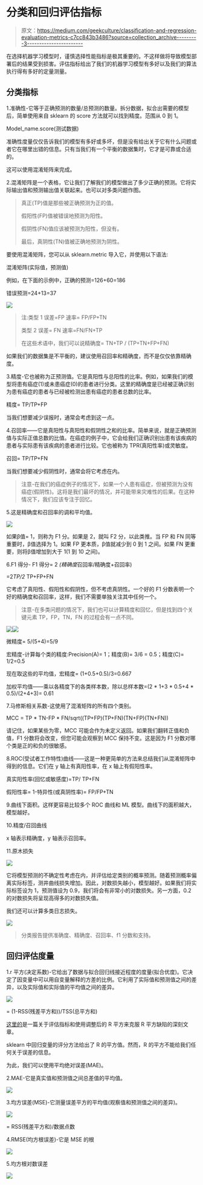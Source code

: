 # 分类和回归评估指标

> 原文：<https://medium.com/geekculture/classification-and-regression-evaluation-metrics-c7cc843b3486?source=collection_archive---------3----------------------->

在选择机器学习模型时，谨慎选择性能指标是极其重要的。不这样做将导致模型部署后的结果受到损害。评估指标给出了我们的机器学习模型有多好以及我们的算法执行得有多好的定量测量。

## 分类指标

1.准确性-它等于正确预测的数量/总预测的数量。拆分数据，拟合出需要的模型后，简单使用来自 sklearn 的 score 方法就可以找到精度。范围从 0 到 1。

Model_name.score(测试数据)

准确性度量仅仅告诉我们的模型有多好或多坏，但是没有给出关于它有什么问题或者它在哪里出错的信息。只有当我们有一个平衡的数据集时，它才是可靠或合适的。

这可以使用混淆矩阵来完成。

2.混淆矩阵是一个表格，它让我们了解我们的模型做出了多少正确的预测。它将实际输出值和预测输出值关联起来。也可以对多类问题作图。

> 真正(TP)值是那些被正确预测为正的值。
> 
> 假阳性(FP)值被错误地预测为阳性。
> 
> 假阴性(FN)值应该被预测为阳性，但没有。
> 
> 最后，真阴性(TN)值被正确地预测为阴性。

要使用混淆矩阵，您可以从 sklearn.metric 导入它，并使用以下语法:

混淆矩阵(实际值，预测值)

例如，在下面的示例中，正确的预测=126+60=186

错误预测=24+13=37

![](img/1338677be4e03dd7b6922600c2713d77.png)

> 注:类型 1 误差=FP 速率= FP/FP+TN
> 
> 类型 2 误差= FN 速率=FN/FN+TP
> 
> 在这些术语中，我们可以说精确度= TN+TP / (TP+TN+FP+FN)

如果我们的数据集是不平衡的，建议使用召回率和精确度，而不是仅仅依靠精确度。

3.精度-它也被称为正预测值。它是真阳性与总阳性的比率。例如，如果我们的模型将患有癌症(1)或未患癌症(0)的患者进行分类。这里的精确度是已经被正确识别为患有癌症的患者与已经被检测出患有癌症的患者总数的比率。

精度= TP/TP+FP

当我们想要减少误报时，通常会考虑到这一点。

4.召回率——它是真阳性与真阳性和假阴性之和的比率。简单来说，就是正确预测值与实际正值总数的比值。在癌症的例子中，它会给我们正确识别出患有该疾病的患者与实际患有该疾病的患者进行比较。它也被称为 TPR(真阳性率)或灵敏度。

召回= TP/TP+FN

当我们想要减少假阴性时，通常会将它考虑在内。

> 注意-在我们的癌症例子的情况下，如果一个人患有癌症，但被预测为没有癌症(假阴性)。这将是我们最坏的情况，并可能带来灾难性的后果。在这种情况下，我们应该专注于回忆。

5.这是精确度和召回率的调和平均值。

![](img/b7a681fae0fef15f614a2d7fbd67a9b5.png)

如果β值= 1，则称为 F1 分。如果是 2，就叫 F2 分，以此类推。当 FP 和 FN 同等重要时，β值选择为 1。如果 FP 更本质，β值就减少到 0 到 1 之间。如果 FN 更重要，则将β值增加到大于 1(1 到 10 之间)。

6.F1 得分- F1 得分= 2 *(精确度*召回率/精确度+召回率)

=2*TP/2* TP+FP+FN

它考虑了真阳性、假阳性和假阴性，但不考虑真阴性。一个好的 F1 分数表明一个好的精确度和召回率，这样，我们不需要单独关注其中任何一个。

> 注意-在多类问题的情况下，我们也可以计算精度和回忆，但是找到四个关键元素 TP，FP，TN，FN 的过程会有一点不同。

![](img/009e07dfbeb030f5b8aafc9059601ec8.png)![](img/ba7d7eb42be9c7dad99ccc0268e7f248.png)

微精度= 5/(5+4)=5/9

宏精度-计算每个类的精度:Precision(A)= 1；精度(B)= 3/6 = 0.5；精度(C)= 1/2=0.5

现在取这些的平均值，宏精度= (1+0.5+0.5)/3=0.667

加权平均值——乘以各精度下的各类样本数，除以总样本数=(2 * 1+3 * 0.5+4 * 0.5)/(2+4+3)= 0.61

7.马修斯相关系数-这使用了混淆矩阵的所有四个类别。

MCC = TP * TN-FP * FN/sqrt((TP+FP)(TP+FN)(TN+FP)(TN+FN))

请记住，如果某些为零，MCC 可能会作为未定义返回。如果我们翻转正值和负值，F1 分数将会改变，但您可能会观察到 MCC 保持不变。这是因为 F1 分数对哪个类是正的和负的很敏感。

8.ROC(受试者工作特性)曲线——这是一种更简单的方法来总结我们从混淆矩阵中得到的信息。它们在 y 轴上有真阳性率，在 x 轴上有假阳性率。

真实阳性率(回忆或敏感度)=TP/ TP+FN

假阳性率= 1-特异性(或真阴性率)= FP/FP+TN

9.曲线下面积。这样更容易比较多个 ROC 曲线和 ML 模型。曲线下的面积越大，模型越好。

10.精度/召回曲线

x 轴表示精确度，y 轴表示召回率。

11.原木损失

![](img/2df176a51cc0f5d40fe98aa3356e515e.png)

它将模型预测的不确定性考虑在内，并评估给定类别的概率预测。随着预测概率偏离实际标签，测井曲线损失增加。因此，对数损失越小，模型越好。如果我们将实际标签设为 1，预测值设为 0.9，我们将会有非常小的对数损失。另一方面，0.2 的对数损失将呈现高得多的对数损失值。

我们还可以计算多类日志损失。

![](img/953ef611f839cee2aa83ca4b6398efd5.png)

> 分类报告提供准确度、精确度、召回率、f1 分数和支持。

## 回归评估度量

1.r 平方(决定系数)-它给出了数据与拟合回归线接近程度的度量(拟合优度)。它决定了因变量中可以用自变量解释的方差的比例。它利用了实际值和预测值之间的差异，以及实际值和实际值的平均值之间的差异。

![](img/fda4202c6ad201a933291b66ae192a32.png)

= (1-RSS(残差平方和))/TSS(总平方和)

[这里的](https://neptune.ai/blog/performance-metrics-in-machine-learning-complete-guide)是一篇关于评估指标和使用调整后的 R 平方来克服 R 平方缺陷的深刻文章。

sklearn 中回归变量的评分方法给出了 R 的平方值。然而，R 的平方不能给我们任何关于误差的信息。

为此，我们可以使用平均绝对误差(MAE)。

2.MAE-它是真实值和预测值之间总差值的平均值。

![](img/c01f10112842109ae8997ef159409d90.png)

3.均方误差(MSE)-它测量误差平方的平均值(观察值和预测值之间的差异)。

![](img/13840098f98c79ec5ded3e77cf0c036c.png)

= RSS(残差平方和)/数据点数

4.RMSE(均方根误差)-它是 MSE 的根

![](img/17ad78698a407c5555a1d775b2a44db4.png)

5.均方根对数误差

![](img/39a942095c5995e84d4202f5b25ac7cd.png)